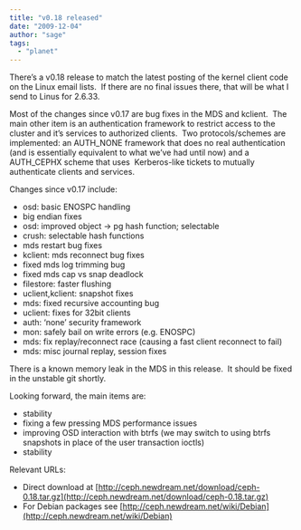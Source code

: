 ```yaml
---
title: "v0.18 released"
date: "2009-12-04"
author: "sage"
tags: 
  - "planet"
---
```


There’s a v0.18 release to match the latest posting of the kernel client code on the Linux email lists.  If there are no final issues there, that will be what I send to Linus for 2.6.33.

Most of the changes since v0.17 are bug fixes in the MDS and kclient.  The main other item is an authentication framework to restrict access to the cluster and it’s services to authorized clients.  Two protocols/schemes are implemented: an AUTH\_NONE framework that does no real authentication (and is essentially equivalent to what we’ve had until now) and a AUTH\_CEPHX scheme that uses  Kerberos-like tickets to mutually authenticate clients and services.

Changes since v0.17 include:

- osd: basic ENOSPC handling
- big endian fixes
- osd: improved object -> pg hash function; selectable
- crush: selectable hash functions
- mds restart bug fixes
- kclient: mds reconnect bug fixes
- fixed mds log trimming bug
- fixed mds cap vs snap deadlock
- filestore: faster flushing
- uclient,kclient: snapshot fixes
- mds: fixed recursive accounting bug
- uclient: fixes for 32bit clients
- auth: ‘none’ security framework
- mon: safely bail on write errors (e.g. ENOSPC)
- mds: fix replay/reconnect race (causing a fast client reconnect to fail)
- mds: misc journal replay, session fixes

There is a known memory leak in the MDS in this release.  It should be fixed in the unstable git shortly.

Looking forward, the main items are:

- stability
- fixing a few pressing MDS performance issues
- improving OSD interaction with btrfs (we may switch to using btrfs snapshots in place of the user transaction ioctls)
- stability

Relevant URLs:

- Direct download at [http://ceph.newdream.net/download/ceph-0.18.tar.gz](http://ceph.newdream.net/download/ceph-0.18.tar.gz)
- For Debian packages see [http://ceph.newdream.net/wiki/Debian](http://ceph.newdream.net/wiki/Debian)


